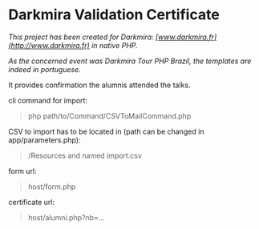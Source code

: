 # Darkmira Validation Certificate

*This project has been created for Darkmira: [www.darkmira.fr](http://www.darkmira.fr) in native PHP.*

*As the concerned event was Darkmira Tour PHP Brazil, the templates are indeed in portuguese.*

It provides confirmation the alumnis attended the talks.



cli command for import:
>php path/to/Command/CSVToMailCommand.php


CSV to import has to be located in (path can be changed in app/parameters.php):
>/Resources and named import.csv

form url:
>host/form.php

certificate url:
>host/alumni.php?nb=...
